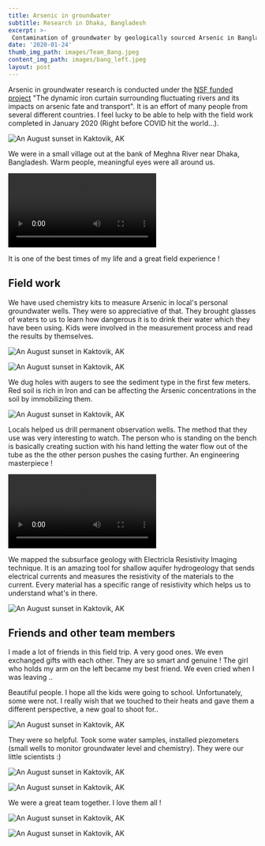 ```yaml
---
title: Arsenic in groundwater 
subtitle: Research in Dhaka, Bangladesh
excerpt: >-
 Contamination of groundwater by geologically sourced Arsenic in Bangladesh is one of the largest poisoning of a population in history. 
date: '2020-01-24'
thumb_img_path: images/Team_Bang.jpeg
content_img_path: images/bang_left.jpeg
layout: post
---
```


Arsenic in groundwater research is conducted under the [NSF funded project](https://www.nsf.gov/awardsearch/showAward?AWD_ID=1852652&HistoricalAwards=false) "The dynamic iron curtain surrounding fluctuating rivers and its impacts on arsenic fate and transport". It is an effort of many people from several different countries. I feel lucky to be able to help with the field work completed in January 2020 (Right before COVID hit the world...).  


![An August sunset in Kaktovik, AK](/images/bang_cover.jpeg)


We were in a small village out at the bank of Meghna River near Dhaka, Bangladesh. Warm people, meaningful eyes were all around us.  


![An August sunset in Kaktovik, AK](/images/bang_piezo.mov)

It is one of the best times of my life and a great field experience ! 


## Field work

We have used chemistry kits to measure Arsenic in local's personal groundwater wells. They were so appreciative of that. They brought glasses of waters to us to learn how dangerous it is to drink their water which they have been using. Kids were involved in the measurement process and read the results by themselves.   


![An August sunset in Kaktovik, AK](/images/bang_chem2.jpg)


![An August sunset in Kaktovik, AK](/images/bang2.jpeg)

We dug holes with augers to see the sediment type in the first few meters. Red soil is rich in Iron and can be affecting the Arsenic concentrations in the soil by immobilizing them. 


![An August sunset in Kaktovik, AK](/images/bang_auger.jpeg)

Locals helped us drill permanent observation wells. The method that they use was very interesting to watch. The person who is standing on the bench is basically creating suction with his hand letting the water flow out of the tube as the the other person pushes the casing further. An engineering masterpiece !


![An August sunset in Kaktovik, AK](/images/bang_well.mov)

We mapped the subsurface geology with Electricla Resistivity Imaging technique. It is an amazing tool for shallow aquifer hydrogeology that sends electrical currents and measures the resistivity of the materials to the current. Every material has a specific range of resistivity which helps us to understand what's in there. 

![An August sunset in Kaktovik, AK](/images/bang_er.jpeg)


## Friends and other team members


I made a lot of friends in this field trip. A very good ones. We even exchanged gifts with each other. They are so smart and genuine ! The girl who holds my arm on the left became my best friend. We even cried when I was leaving .. 

Beautiful people. I hope all the kids were going to school. Unfortunately, some were not. I really wish that we touched to their heats and gave them a different perspective, a new goal to shoot for.. 


![An August sunset in Kaktovik, AK](/images/bang_friends.jpeg)

They were so helpful. Took some water samples, installed piezometers (small wells to monitor groundwater level and chemistry). They were our little scientists :) 

![An August sunset in Kaktovik, AK](/images/bang_chem.jpeg)

![An August sunset in Kaktovik, AK](/images/bang_friends2.jpeg)

We were a great team together. I love them all !

![An August sunset in Kaktovik, AK](/images/bang1.jpeg)

![An August sunset in Kaktovik, AK](/images/bang_friends3.jpeg)

